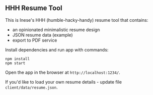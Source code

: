 ## HHH Resume Tool

This is Inese's HHH (humble-hacky-handy) resume tool that contains:

- an opinionated minimalistic resume design
- JSON resume data (example)
- export to PDF service

Install dependencies and run app with commands:

```
npm install
npm start
```

Open the app in the browser at `http://localhost:1234/`.

If you'd like to load your own resume details - update file `client/data/resume.json`.
